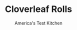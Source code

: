 ---
layout: ../../layouts/MarkdownPostLayout.astro
title: Cloverleaf Rolls
author: America's Test Kitchen
pubDate: 2023-03-15
description: "Rich doughs gave us delicious, buttery rolls, while lean doughs turned out tall, handsome ones. We were after both looks and flavor."
image_url: https://res.cloudinary.com/hksqkdlah/image/upload/ar_1:1,c_fill,dpr_2.0,f_auto,fl_lossy.progressive.strip_profile,g_faces:auto,q_auto:low,w_344/8866_sfs-cloverleafdinnerrolls-009-275829
tags: ["Desserts or Baked Goods","American","Make Ahead","Breads","Thanksgiving"]
calories: 3333
protein: 5
carbohydrates: 34
fats: 
fiber: 1
ingredients: ["3/4 cup, skim milk, heated to 110 degrees","2 tablespoons, sugar","2 1/4 teaspoons, instant or rapid-rise yeast","1 , large egg plus 1 egg yolk, room temperature","3 1/2 cups (17½ ounces), all-purpose flour","2 teaspoons, salt","10 tablespoons (1 1/4 sticks), unsalted butter, cut into 10 pieces and softened, plus 2 tablespoons melted unsalted butter"]
serves: 12
time: "2 hours, plus 1 hour rising"
instructions: ["WARM OVEN Adjust oven rack to middle position and heat oven to 200 degrees. When oven reaches 200 degrees, turn it off. Grease large bowl.","MAKE DOUGH Whisk milk, sugar, and yeast in liquid measuring cup until yeast dissolves, then whisk in egg and yolk. In bowl of stand mixer fitted with dough hook, mix flour and salt until combined. With mixer on low, add milk mixture in steady stream and mix until dough begins to form, about 1 minute. Increase speed to medium and add softened butter, 1 piece at a time, until incorporated. Continue to mix until dough is smooth and comes away from sides of bowl, about 10 minutes.","LET RISE Turn dough onto lightly floured surface and knead briefly to form smooth, cohesive ball. Transfer dough to prepared bowl and turn to coat. Cover with plastic wrap and place in turned-off oven until dough has doubled in size, about 45 minutes.","SHAPE ROLLS Brush 12-cup muffin tin with 1 tablespoon melted butter. Punch down dough on lightly floured work surface. Following photos 1 to 3 (at left), divide dough into thirds and roll each third into 18-inch-long rope. Cut each rope into 12 equal pieces and cover with plastic. On clean surface, roll each piece into smooth ball. Place 3 balls, seam side down, in each muffin cup. Cover loosely with plastic and let rest in turned-off oven until doubled in size, about 20 minutes.","BAKE Remove rolls from oven and discard plastic. Heat oven to 375 degrees. Bake until golden brown, about 15 minutes, rotating tin halfway through baking. Brush rolls with remaining melted butter. Cool in tin 5 minutes, then transfer to wire rack. Serve warm.","MAKE AHEAD: Filled muffin tin can be refrigerated, covered, for 24 hours. Let dough sit at room temperature for 30 minutes before baking."]
nutrition: ["87 mg Potassium","81 mg Phosphorus","45 mg Calcium","2 mg Iron","12 mg Magnesium","183 mg Sodium","12 g Fat","2 mg Niacin (B3)","3 g Monounsaturated","58 mg Cholesterol","7 g Saturated","1 g Fiber","63 µg Folic acid","34 µg Folate (food)","2 g Sugars","1 µg Vitamin K","25 g Water","34 g Carbs","142 µg Folate equivalent (total)","5 g Protein","129 µg Vitamin A","277 kcal Energy","2 g Sugars, added","3333 calories"]
notes: "This dough will be a little sticky; resist the urge to add more flour. Also, roll the dough into balls on a dry, unfloured work surface."
---